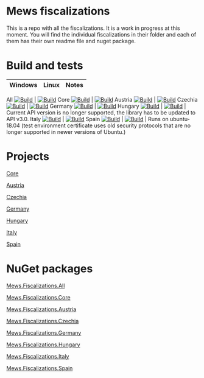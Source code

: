 # Mews fiscalizations

This is a repo with all the fiscalizations.
It is a work in progress at this moment. You will find the individual fiscalizations in their folder and each of them has their own readme file and nuget package.

# Build and tests

**Windows** | **Linux** | **Notes**
------------ | ------------- | -------------
All
[![Build](https://github.com/MewsSystems/fiscalizations/actions/workflows/build-and-test-all-windows.yml/badge.svg)](https://github.com/MewsSystems/fiscalizations/actions/workflows/build-and-test-all-windows.yml) | [![Build](https://github.com/MewsSystems/fiscalizations/actions/workflows/build-and-test-all-linux.yml/badge.svg)](https://github.com/MewsSystems/fiscalizations/actions/workflows/build-and-test-all-linux.yml)
Core
[![Build](https://github.com/MewsSystems/fiscalizations/actions/workflows/build-and-test-core-windows.yml/badge.svg)](https://github.com/MewsSystems/fiscalizations/actions/workflows/build-and-test-core-windows.yml) | [![Build](https://github.com/MewsSystems/fiscalizations/actions/workflows/build-and-test-core-linux.yml/badge.svg)](https://github.com/MewsSystems/fiscalizations/actions/workflows/build-and-test-core-linux.yml)
Austria
[![Build](https://github.com/MewsSystems/fiscalizations/actions/workflows/build-and-test-austria-windows.yml/badge.svg)](https://github.com/MewsSystems/fiscalizations/actions/workflows/build-and-test-austria-windows.yml) | [![Build](https://github.com/MewsSystems/fiscalizations/actions/workflows/build-and-test-austria-linux.yml/badge.svg)](https://github.com/MewsSystems/fiscalizations/actions/workflows/build-and-test-austria-linux.yml)
Czechia
[![Build](https://github.com/MewsSystems/fiscalizations/actions/workflows/build-and-test-czechia-windows.yml/badge.svg)](https://github.com/MewsSystems/fiscalizations/actions/workflows/build-and-test-czechia-windows.yml) | [![Build](https://github.com/MewsSystems/fiscalizations/actions/workflows/build-and-test-czechia-linux.yml/badge.svg)](https://github.com/MewsSystems/fiscalizations/actions/workflows/build-and-test-czechia-linux.yml)
Germany
[![Build](https://github.com/MewsSystems/fiscalizations/actions/workflows/build-and-test-germany-windows.yml/badge.svg)](https://github.com/MewsSystems/fiscalizations/actions/workflows/build-and-test-germany-windows.yml) | [![Build](https://github.com/MewsSystems/fiscalizations/actions/workflows/build-and-test-germany-linux.yml/badge.svg)](https://github.com/MewsSystems/fiscalizations/actions/workflows/build-and-test-germany-linux.yml)
Hungary
[![Build](https://github.com/MewsSystems/fiscalizations/actions/workflows/build-and-test-hungary-windows.yml/badge.svg)](https://github.com/MewsSystems/fiscalizations/actions/workflows/build-and-test-hungary-windows.yml) | [![Build](https://github.com/MewsSystems/fiscalizations/actions/workflows/build-and-test-hungary-linux.yml/badge.svg)](https://github.com/MewsSystems/fiscalizations/actions/workflows/build-and-test-hungary-linux.yml) | Current API version is no longer supported, the library has to be updated to API v3.0.
Italy
[![Build](https://github.com/MewsSystems/fiscalizations/actions/workflows/build-and-test-italy-windows.yml/badge.svg)](https://github.com/MewsSystems/fiscalizations/actions/workflows/build-and-test-italy-windows.yml) | [![Build](https://github.com/MewsSystems/fiscalizations/actions/workflows/build-and-test-italy-linux.yml/badge.svg)](https://github.com/MewsSystems/fiscalizations/actions/workflows/build-and-test-italy-linux.yml)
Spain
[![Build](https://github.com/MewsSystems/fiscalizations/actions/workflows/build-and-test-spain-windows.yml/badge.svg)](https://github.com/MewsSystems/fiscalizations/actions/workflows/build-and-test-spain-windows.yml) | [![Build](https://github.com/MewsSystems/fiscalizations/actions/workflows/build-and-test-spain-linux.yml/badge.svg)](https://github.com/MewsSystems/fiscalizations/actions/workflows/build-and-test-spain-linux.yml) | Runs on ubuntu-18.04 (test environment certificate uses old security protocols that are no longer supported in newer versions of Ubuntu.)

# Projects

[Core](https://github.com/MewsSystems/fiscalizations/tree/master/src/Core)

[Austria](https://github.com/MewsSystems/fiscalizations/tree/master/src/Austria)

[Czechia](https://github.com/MewsSystems/fiscalizations/tree/master/src/Czechia)

[Germany](https://github.com/MewsSystems/fiscalizations/tree/master/src/Germany)

[Hungary](https://github.com/MewsSystems/fiscalizations/tree/master/src/Hungary)

[Italy](https://github.com/MewsSystems/fiscalizations/tree/master/src/Italy)

[Spain](https://github.com/MewsSystems/fiscalizations/tree/master/src/Spain)

# NuGet packages

[Mews.Fiscalizations.All](https://www.nuget.org/packages/Mews.Fiscalization.All)

[Mews.Fiscalizations.Core](https://www.nuget.org/packages/Mews.Fiscalization.Core)

[Mews.Fiscalizations.Austria](https://www.nuget.org/packages/Mews.Fiscalization.Austria)

[Mews.Fiscalizations.Czechia](https://www.nuget.org/packages/Mews.Fiscalization.Czechia)

[Mews.Fiscalizations.Germany](https://www.nuget.org/packages/Mews.Fiscalization.Germany)

[Mews.Fiscalizations.Hungary](https://www.nuget.org/packages/Mews.Fiscalization.Hungary)

[Mews.Fiscalizations.Italy](https://www.nuget.org/packages/Mews.Fiscalization.Italy)

[Mews.Fiscalizations.Spain](https://www.nuget.org/packages/Mews.Fiscalization.Spain)
